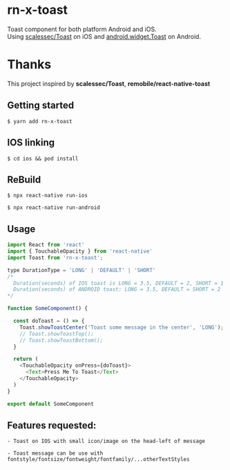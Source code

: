# rn-x-toast
Toast component for both platform Android and iOS.  
Using [scalessec/Toast](https://github.com/scalessec/Toast) on iOS
and [android.widget.Toast](https://developer.android.com/reference/android/widget/Toast) on Android.

# Thanks
This project inspired by **scalessec/Toast**, **remobile/react-native-toast**

## Getting started
`$ yarn add rn-x-toast`
## IOS linking
`$ cd ios && pod install`
## ReBuild 
`$ npx react-native run-ios`

`$ npx react-native run-android`

## Usage
```javascript
import React from 'react'
import { TouchableOpacity } from 'react-native'
import Toast from 'rn-x-toast';

type DurationType = 'LONG' | 'DEFAULT' | 'SHORT'
/*
  Duration(seconds) of IOS toast is LONG = 3.5, DEFAULT = 2, SHORT = 1
  Duration(seconds) of ANDROID toast: LONG = 3.5, DEFAULT = SHORT = 2 
*/

function SomeComponent() {

  const doToast = () => {
    Toast.showToastCenter('Toast some message in the center', 'LONG');
    // Toast.showToastTop();
    // Toast.showToastBottom();
  }

  return (
    <TouchableOpacity onPress={doToast}>
      <Text>Press Me To Toast</Text>
    </TouchableOpacity>
  )
}

export default SomeComponent
```

## Features requested:
`- Toast on IOS with small icon/image on the head-left of message`

`- Toast message can be use with fontstyle/fontsize/fontweight/fontfamily/...otherTextStyles`
